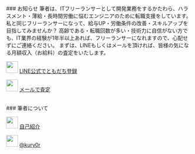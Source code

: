 <br>
### お知らせ
筆者は、ITフリーランサーとして開発業務をするかたわら、ハラスメント・薄給・長時間労働に悩むエンジニアのために転職支援をしています。  
私と同じフリーランサーになって、給与UP・労働条件の改善・スキルアップを目指してみませんか？  
高齢である・転職回数が多い・技術力に自信がない方でも、IT業界の経験が1年半以上あれば、フリーランサーになれますので、心配せずにご連絡ください。  
まずは、LINEもしくはメールを頂ければ、皆様の気になる月額収入（お給料）の査定をいたします。  

[line]:http://nav.cx/1kschII
[mail]:mailto:gyoren10+freelance@gmail.com?subject=フリーランス査定&body=査定を希望します。%0D%0A%0D%0A※このままご返信ください。%0D%0A後ほど、筆者からメールを送信いたします。
[hp]:https://note.mu/kuyo/n/n129f7f3711ce
[twitter]:https://twitter.com/kury0r

[<img src="{{ site.baseurl}}/images/common/line.png" width="32px">][line] [LINE公式でともだち登録][line]

[<img src="{{ site.baseurl}}/images/common/gmail.png" width="32px">][mail] [メールで査定][mail]

<br>
### 筆者について

[<img src="{{ site.baseurl}}/images/common/self.png" width="32px">][hp] [自己紹介][hp]

[<img src="{{ site.baseurl}}/images/common/twitter.png" width="32px">][twitter] [@kury0r][twitter]
